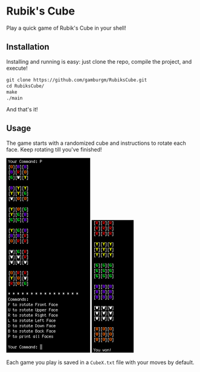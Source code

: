 # Rubik's Cube
Play a quick game of Rubik's Cube in your shell!

## Installation
Installing and running is easy: just clone the repo, compile the project, and execute!
```
git clone https://github.com/gamburgm/RubiksCube.git
cd RubiksCube/
make
./main
```
And that's it!

## Usage
The game starts with a randomized cube and instructions to rotate each face. Keep rotating till you've finished!

![Start of Game](images/start.png)
![End of Game](images/finish.png)

Each game you play is saved in a `CubeX.txt` file with your moves by default.
